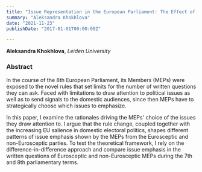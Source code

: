 ```yaml
---
title: "Issue Representation in the European Parliament: The Effect of Institutional Change on Behaviour of Mainstream and Eurosceptic MEPs"
summary: "Aleksandra Khokhlova"
date: "2021-11-23"
publishDate: "2017-01-01T00:00:00Z"

---
```


**Aleksandra Khokhlova**, *Leiden University*

### Abstract

In the course of the 8th European Parliament, its Members (MEPs) were exposed to the novel rules that set limits for the number of written questions they can ask. Faced with limitations to draw attention to political issues as well as to send signals to the domestic audiences, since then MEPs have to strategically choose which issues to emphasize. 

In this paper, I examine the rationales driving the MEPs' choice of the issues they draw attention to. I argue that the rule change, coupled together with the increasing EU salience in domestic electoral politics, shapes different patterns of issue emphasis shown by the MEPs from the Eurosceptic and non-Eurosceptic parties. To test the theoretical framework, I rely on the difference-in-difference approach and compare issue emphasis in the written questions of Eurosceptic and non-Eurosceptic MEPs during the 7th and 8th parliamentary terms.
